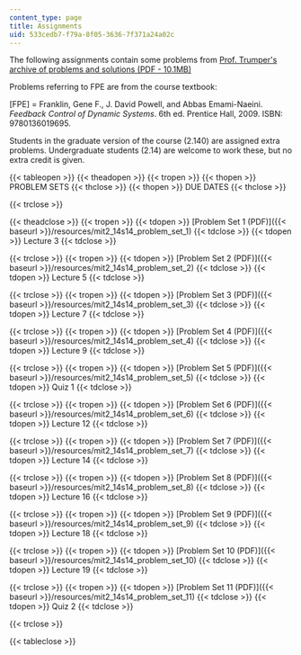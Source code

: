 ```yaml
---
content_type: page
title: Assignments
uid: 533cedb7-f79a-8f05-3636-7f371a24a02c
---
```


The following assignments contain some problems from [Prof. Trumper's archive of problems and solutions (PDF - 10.1MB)](/ans7870/2/2.14/s14/MIT2_14S14_Prob_Archive.pdf)

Problems referring to FPE are from the course textbook:

\[FPE\] = Franklin, Gene F., J. David Powell, and Abbas Emami-Naeini. _Feedback Control of Dynamic Systems_. 6th ed. Prentice Hall, 2009. ISBN: 9780136019695.

Students in the graduate version of the course (2.140) are assigned extra problems. Undergraduate students (2.14) are welcome to work these, but no extra credit is given.

{{< tableopen >}}
{{< theadopen >}}
{{< tropen >}}
{{< thopen >}}
PROBLEM SETS
{{< thclose >}}
{{< thopen >}}
DUE DATES
{{< thclose >}}

{{< trclose >}}

{{< theadclose >}}
{{< tropen >}}
{{< tdopen >}}
[Problem Set 1 (PDF)]({{< baseurl >}}/resources/mit2_14s14_problem_set_1)
{{< tdclose >}}
{{< tdopen >}}
Lecture 3
{{< tdclose >}}

{{< trclose >}}
{{< tropen >}}
{{< tdopen >}}
[Problem Set 2 (PDF)]({{< baseurl >}}/resources/mit2_14s14_problem_set_2)
{{< tdclose >}}
{{< tdopen >}}
Lecture 5
{{< tdclose >}}

{{< trclose >}}
{{< tropen >}}
{{< tdopen >}}
[Problem Set 3 (PDF)]({{< baseurl >}}/resources/mit2_14s14_problem_set_3)
{{< tdclose >}}
{{< tdopen >}}
Lecture 7
{{< tdclose >}}

{{< trclose >}}
{{< tropen >}}
{{< tdopen >}}
[Problem Set 4 (PDF)]({{< baseurl >}}/resources/mit2_14s14_problem_set_4)
{{< tdclose >}}
{{< tdopen >}}
Lecture 9
{{< tdclose >}}

{{< trclose >}}
{{< tropen >}}
{{< tdopen >}}
[Problem Set 5 (PDF)]({{< baseurl >}}/resources/mit2_14s14_problem_set_5)
{{< tdclose >}}
{{< tdopen >}}
Quiz 1
{{< tdclose >}}

{{< trclose >}}
{{< tropen >}}
{{< tdopen >}}
[Problem Set 6 (PDF)]({{< baseurl >}}/resources/mit2_14s14_problem_set_6)
{{< tdclose >}}
{{< tdopen >}}
Lecture 12
{{< tdclose >}}

{{< trclose >}}
{{< tropen >}}
{{< tdopen >}}
[Problem Set 7 (PDF)]({{< baseurl >}}/resources/mit2_14s14_problem_set_7)
{{< tdclose >}}
{{< tdopen >}}
Lecture 14
{{< tdclose >}}

{{< trclose >}}
{{< tropen >}}
{{< tdopen >}}
[Problem Set 8 (PDF)]({{< baseurl >}}/resources/mit2_14s14_problem_set_8)
{{< tdclose >}}
{{< tdopen >}}
Lecture 16
{{< tdclose >}}

{{< trclose >}}
{{< tropen >}}
{{< tdopen >}}
[Problem Set 9 (PDF)]({{< baseurl >}}/resources/mit2_14s14_problem_set_9)
{{< tdclose >}}
{{< tdopen >}}
Lecture 18
{{< tdclose >}}

{{< trclose >}}
{{< tropen >}}
{{< tdopen >}}
[Problem Set 10 (PDF)]({{< baseurl >}}/resources/mit2_14s14_problem_set_10)
{{< tdclose >}}
{{< tdopen >}}
Lecture 19
{{< tdclose >}}

{{< trclose >}}
{{< tropen >}}
{{< tdopen >}}
[Problem Set 11 (PDF)]({{< baseurl >}}/resources/mit2_14s14_problem_set_11)
{{< tdclose >}}
{{< tdopen >}}
Quiz 2
{{< tdclose >}}

{{< trclose >}}

{{< tableclose >}}